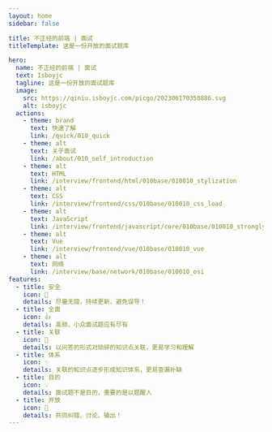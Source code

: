 ```yaml
---
layout: home
sidebar: false

title: 不正经的前端 | 面试
titleTemplate: 这是一份开放的面试题库

hero:
  name: 不正经的前端 | 面试
  text: Isboyjc
  tagline: 这是一份开放的面试题库
  image:
    src: https://qiniu.isboyjc.com/picgo/202306170350886.svg
    alt: isboyjc
  actions:
    - theme: brand
      text: 快速了解
      link: /quick/010_quick
    - theme: alt
      text: 关于面试
      link: /about/010_self_introduction
    - theme: alt
      text: HTML
      link: /interview/frontend/html/010base/010010_stylization
    - theme: alt
      text: CSS
      link: /interview/frontend/css/010base/010010_css_load
    - theme: alt
      text: JavaScript
      link: /interview/frontend/javascript/core/010base/010010_stronglytype_and_weaklytype
    - theme: alt
      text: Vue
      link: /interview/frontend/vue/010base/010010_vue
    - theme: alt
      text: 网络
      link: /interview/base/network/010base/010010_osi
features:
  - title: 安全
    icon: 🌟
    details: 尽量无错，持续更新，避免误导！
  - title: 全面
    icon: 👍
    details: 高频、小众面试题应有尽有
  - title: 关联
    icon: 🔗
    details: 以问答的形式对琐碎的知识点关联，更易学习和理解
  - title: 体系
    icon: ✨
    details: 关联的知识点逐步形成知识体系，更易查漏补缺
  - title: 目的
    icon: 💡
    details: 面试题不是目的，重要的是以题醒人
  - title: 开放
    icon: 👀
    details: 共同纠错、讨论、输出！
---
```


<script setup>
import Home from '@theme/components/Home.vue'
</script>

<Home />